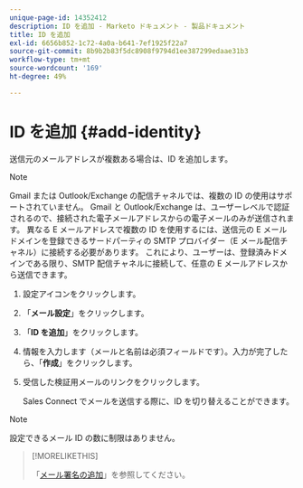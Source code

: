 ```yaml
---
unique-page-id: 14352412
description: ID を追加 - Marketo ドキュメント - 製品ドキュメント
title: ID を追加
exl-id: 6656b852-1c72-4a0a-b641-7ef1925f22a7
source-git-commit: 8b9b2b83f5dc8908f9794d1ee387299edaae31b3
workflow-type: tm+mt
source-wordcount: '169'
ht-degree: 49%

---
```


# ID を追加 {#add-identity}

送信元のメールアドレスが複数ある場合は、ID を追加します。

>[!NOTE]
>
>Gmail または Outlook/Exchange の配信チャネルでは、複数の ID の使用はサポートされていません。 Gmail と Outlook/Exchange は、ユーザーレベルで認証されるので、接続された電子メールアドレスからの電子メールのみが送信されます。 異なる E メールアドレスで複数の ID を使用するには、送信元の E メールドメインを登録できるサードパーティの SMTP プロバイダー（E メール配信チャネル）に接続する必要があります。 これにより、ユーザーは、登録済みドメインである限り、SMTP 配信チャネルに接続して、任意の E メールアドレスから送信できます。

1. 設定アイコンをクリックします。

1. 「**メール設定**」をクリックします。

1. 「**ID を追加**」をクリックします。

1. 情報を入力します（メールと名前は必須フィールドです）。入力が完了したら、「**作成**」をクリックします。

1. 受信した検証用メールのリンクをクリックします。

   Sales Connect でメールを送信する際に、ID を切り替えることができます。

>[!NOTE]
>
>設定できるメール ID の数に制限はありません。

>[!MORELIKETHIS]
>
>「[メール署名の追加](/help/marketo/product-docs/marketo-sales-connect/getting-started/email-settings/add-your-email-signature.md)」を参照してください。
